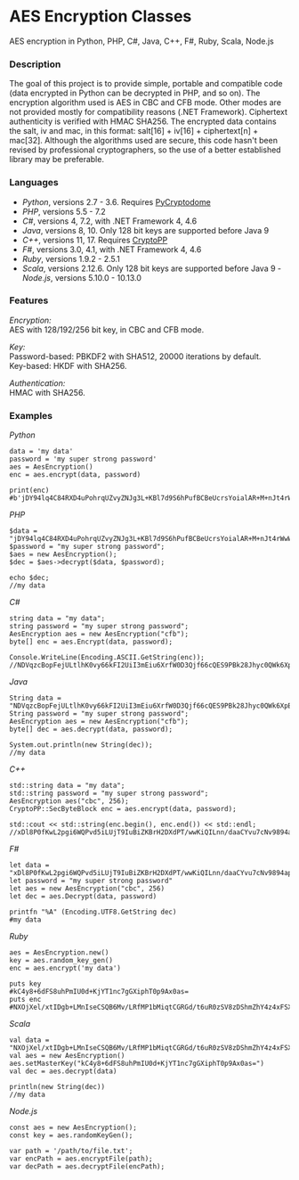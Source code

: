 # AES Encryption Classes
AES encryption in Python, PHP, C#, Java, C++, F#, Ruby, Scala, Node.js

### Description  
The goal of this project is to provide simple, portable and compatible code (data encrypted in Python can be decrypted in PHP, and so on). The encryption algorithm used is AES in CBC and CFB mode. Other modes are not provided mostly for compatibility reasons (.NET Framework). 
Ciphertext authenticity is verified with HMAC SHA256.
The encrypted data contains the salt, iv and mac, in this format: salt[16] + iv[16] + ciphertext[n] + mac[32]. 
Although the algorithms used are secure, this code hasn't been revised by professional cryptographers, so the use of a better established library may be preferable.

### Languages  
 - _Python_, versions 2.7 - 3.6. Requires [PyCryptodome](https://www.pycryptodome.org/en/latest/index.html)
 - _PHP_, versions 5.5 - 7.2
 - _C#_, versions 4, 7.2, with .NET Framework 4, 4.6
 - _Java_, versions 8, 10. Only 128 bit keys are supported before Java 9
 - _C++_, versions 11, 17. Requires [CryptoPP](https://www.cryptopp.com/)
 - _F#_, versions 3.0, 4.1, with .NET Framework 4, 4.6
 - _Ruby_, versions 1.9.2 - 2.5.1
 - _Scala_, versions 2.12.6. Only 128 bit keys are supported before Java 9
 -_Node.js_, versions 5.10.0 - 10.13.0

### Features  
_Encryption:_  
AES with 128/192/256 bit key, in CBC and CFB mode.  

_Key:_  
Password-based: PBKDF2 with SHA512, 20000 iterations by default.  
Key-based: HKDF with SHA256.  

_Authentication:_  
HMAC with SHA256.

### Examples
_Python_
```
data = 'my data'
password = 'my super strong password'
aes = AesEncryption()
enc = aes.encrypt(data, password)

print(enc)
#b'jDY94lq4C84RXD4uPohrqUZvyZNJg3L+KBl7d9S6hPufBCBeUcrsYoialAR+M+nJt4rWwWvB41ScQQOrlc3OzKukLqlP0Zir/z7yaiYQwB4='
```

_PHP_
```
$data = "jDY94lq4C84RXD4uPohrqUZvyZNJg3L+KBl7d9S6hPufBCBeUcrsYoialAR+M+nJt4rWwWvB41ScQQOrlc3OzKukLqlP0Zir/z7yaiYQwB4=";
$password = "my super strong password";
$aes = new AesEncryption();
$dec = $aes->decrypt($data, $password);

echo $dec;
//my data
```

_C#_
```
string data = "my data";
string password = "my super strong password";
AesEncryption aes = new AesEncryption("cfb");
byte[] enc = aes.Encrypt(data, password);

Console.WriteLine(Encoding.ASCII.GetString(enc));
//NDVqzcBopFejULtlhK0vy66kFI2UiI3mEiu6XrfW0D3Qjf66cQES9PBk28Jhyc0QWk6XpBD4Fsth9EJStxXw7UgIerZ4OyM=
```

_Java_
```
String data = "NDVqzcBopFejULtlhK0vy66kFI2UiI3mEiu6XrfW0D3Qjf66cQES9PBk28Jhyc0QWk6XpBD4Fsth9EJStxXw7UgIerZ4OyM=";
String password = "my super strong password";
AesEncryption aes = new AesEncryption("cfb");
byte[] dec = aes.decrypt(data, password);

System.out.println(new String(dec));
//my data
```

_C++_
```
std::string data = "my data";
std::string password = "my super strong password";
AesEncryption aes("cbc", 256);
CryptoPP::SecByteBlock enc = aes.encrypt(data, password);

std::cout << std::string(enc.begin(), enc.end()) << std::endl;
//xDl8P0fKwL2pgi6WQPvd5iLUjT9IuBiZKBrH2DXdPT/wwKiQILnn/daaCYvu7cNv9894ap3HzgmgaOcIzT1TOWwUISAmMGqqOosLPl5Qu6o=
```

_F#_
```
let data = "xDl8P0fKwL2pgi6WQPvd5iLUjT9IuBiZKBrH2DXdPT/wwKiQILnn/daaCYvu7cNv9894ap3HzgmgaOcIzT1TOWwUISAmMGqqOosLPl5Qu6o="
let password = "my super strong password"
let aes = new AesEncryption("cbc", 256)
let dec = aes.Decrypt(data, password)

printfn "%A" (Encoding.UTF8.GetString dec)
#my data
```

_Ruby_  
```
aes = AesEncryption.new()
key = aes.random_key_gen()
enc = aes.encrypt('my data')

puts key
#kC4y8+6dFS8uhPmIU0d+KjYT1nc7gGXiphT0p9Ax0as=
puts enc
#NXOjXel/xtIDgb+LMnIseCSQB6Mv/LRfMP1bMiqtCGRGd/t6uR0zSV8zDShmZhY4z4xFSX/hxGwGh/jQhvMA53qBnEyhquf3b7PEhdHvMKs=
```

_Scala_  
```
val data = "NXOjXel/xtIDgb+LMnIseCSQB6Mv/LRfMP1bMiqtCGRGd/t6uR0zSV8zDShmZhY4z4xFSX/hxGwGh/jQhvMA53qBnEyhquf3b7PEhdHvMKs="
val aes = new AesEncryption()
aes.setMasterKey("kC4y8+6dFS8uhPmIU0d+KjYT1nc7gGXiphT0p9Ax0as=")
val dec = aes.decrypt(data)

println(new String(dec))
//my data
```

_Node.js_  
```
const aes = new AesEncryption();
const key = aes.randomKeyGen();

var path = '/path/to/file.txt';
var encPath = aes.encryptFile(path);
var decPath = aes.decryptFile(encPath);
```
